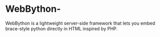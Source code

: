 # WebBython-
WebBython is a lightweight server-side framework that lets you embed brace-style python directly in HTML inspired by PHP.
